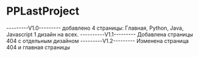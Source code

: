 # PPLastProject

---------V1.0---------
добавлено 4 страницы: Главная, Python, Java, Javascript
1 дизайн на всех.
----------V1.1---------
Добавлена страницы 404 с отдельным дизайном
---------V1.2---------
Изменена страница 404 и главная страницы
